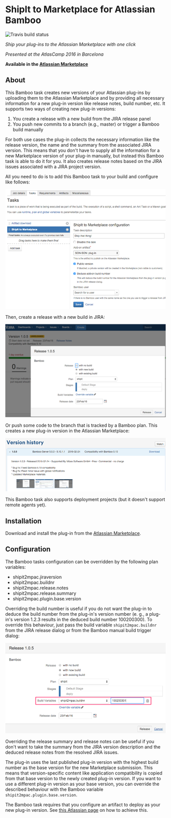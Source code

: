 # ShipIt to Marketplace for Atlassian Bamboo

![Travis build status](https://travis-ci.org/mibexsoftware/shipit2marketplace.svg?branch=master)

*Ship your plug-ins to the Atlassian Marketplace with one click*

*Presented at the AtlasCamp 2016 in Barcelona*

**Available in the [Atlassian Marketplace](https://marketplace.atlassian.com/plugins/ch.mibex.bamboo.shipit2mpac/server/overview)**


## About

This Bamboo task creates new versions of your Atlassian plug-ins by uploading them to the Atlassian Marketplace and by
providing all necessary information for a new plug-in version like release notes, build number, etc. It supports two 
ways of creating new plug-in versions:
 
1. You create a release with a new build from the JIRA release panel
2. You push new commits to a branch (e.g., master) or trigger a Bamboo build manually

For both use cases the plug-in collects the necessary information like the release version, the name and the summary 
from the associated JIRA version. This means that you don't have to supply all the information for a new Marketplace 
version of your plug-in manually, but instead this Bamboo task is able to do it for you. It also creates 
release notes based on the JIRA issues associated with a JIRA project version.

All you need to do is to add this Bamboo task to your build and configure like follows:

![Screenshot Bamboo task configuration](doc/task-config.png)

Then, create a release with a new build in JIRA:

![Screenshot of how to trigger a release in JIRA](doc/release-from-jira.png)

Or push some code to the branch that is tracked by a Bamboo plan. This creates a new plug-in version in the Atlassian Marketplace:

![New Marketplace version](doc/marketplace-version.png)

This Bamboo task also supports deployment projects (but it doesn't support remote agents yet).


## Installation

Download and install the plug-in from the [Atlassian Marketplace](https://marketplace.atlassian.com/plugins/ch.mibex.bamboo.shipit2mpac/server/overview).


## Configuration

The Bamboo tasks configuration can be overridden by the following plan variables:
 
* shipit2mpac.jiraversion
* shipit2mpac.buildnr
* shipit2mpac.release.notes
* shipit2mpac.release.summary
* shipit2mpac.plugin.base.version

Overriding the build number is useful if you do not want the plug-in to deduce the build 
number from the plug-in's version number (e. g., a plug-in's version 1.2.3 results in the deduced build number 100200300).
To override this behaviour, just pass the build variable `shipit2mpac.buildnr` from the JIRA release dialog or from 
the Bamboo manual build trigger dialog:

![Screenshot Bamboo variable to override the build number](doc/build-variable.png)

Overriding the release summary and release notes can be useful if you don't want to take the summary from the JIRA
version description and the deduced release notes from the resolved JIRA issues.

The plug-in uses the last published plug-in version with the highest build number as the base version for the new Marketplace
submission. This means that version-specific content like application compatibility is copied from that base version to the
newly created plug-in version. If you want to use a different plug-in version as your base version, you can override the
described behaviour with the Bamboo variable `shipit2mpac.plugin.base.version`.

The Bamboo task requires that you configure an artifact to deploy as your new plug-in version. 
See [this Atlassian page](https://confluence.atlassian.com/display/BAMBOO058/Sharing+artifacts) on how to achieve this.
